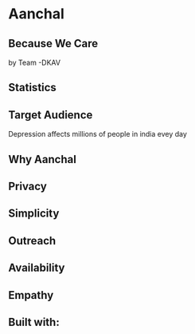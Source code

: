 # Aanchal 
## Because We Care
by Team -DKAV

## Statistics
## Target Audience

Depression affects millions of people in india evey day

## Why Aanchal
## Privacy
## Simplicity
## Outreach
## Availability
## Empathy
## Built with: